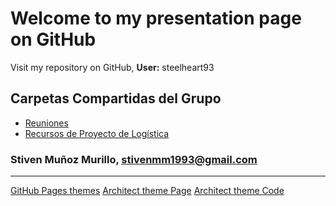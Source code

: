 # Welcome to my presentation page on GitHub
Visit my repository on GitHub, **User:** steelheart93 

## Carpetas Compartidas del Grupo
* [Reuniones](https://drive.google.com/drive/u/0/folders/1yId2IfPIDdAhFavqeNVNsL0p5qPsZzdR)
* [Recursos de Proyecto de Logística](https://drive.google.com/drive/u/0/folders/1mpDpeHUwC9ujBUCYYHVHMnLMkfdks-Ou)

### Stiven Muñoz Murillo, [stivenmm1993@gmail.com](mailto:stivenmm1993@gmail.com)

* * *
[GitHub Pages themes](https://github.com/pages-themes)
[Architect theme Page](https://pages-themes.github.io/architect/)
[Architect theme Code](https://github.com/pages-themes/architect/edit/master/index.md)

